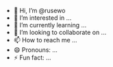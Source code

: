 - 👋 Hi, I’m @rusewo
- 👀 I’m interested in ...
- 🌱 I’m currently learning ...
- 💞️ I’m looking to collaborate on ...
- 📫 How to reach me ...
- 😄 Pronouns: ...
- ⚡ Fun fact: ...

<!---
rusewo/rusewo is a ✨ special ✨ repository because its `README.md` (this file) appears on your GitHub profile.
You can click the Preview link to take a look at your changes.
--->

